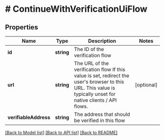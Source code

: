 # # ContinueWithVerificationUiFlow

## Properties

Name | Type | Description | Notes
------------ | ------------- | ------------- | -------------
**id** | **string** | The ID of the verification flow |
**url** | **string** | The URL of the verification flow  If this value is set, redirect the user&#39;s browser to this URL. This value is typically unset for native clients / API flows. | [optional]
**verifiableAddress** | **string** | The address that should be verified in this flow |

[[Back to Model list]](../../README.md#models) [[Back to API list]](../../README.md#endpoints) [[Back to README]](../../README.md)
